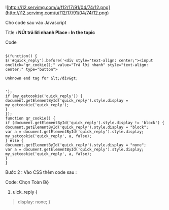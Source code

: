 ![http://i12.servimg.com/u/f12/17/91/04/74/12.png](http://i12.servimg.com/u/f12/17/91/04/74/12.png)

Cho code sau vào Javascript

Title **: NÚt trả lời nhanh
Place : In the topic**

Code

```

$(function() {
$('#quick_reply').before('<div style="text-align: center;"><input onclick="qr_cookie();" value="Trả lời nhanh" style="text-align: center;" type="button">

Unknown end tag for &lt;/div&gt;


');
if (my_getcookie('quick_reply')) {
document.getElementById('quick_reply').style.display = my_getcookie('quick_reply');
}
});
function qr_cookie() {
if (document.getElementById('quick_reply').style.display != 'block') {
document.getElementById('quick_reply').style.display = "block";
var a = document.getElementById('quick_reply').style.display;
my_setcookie('quick_reply', a, false);
} else {
document.getElementById('quick_reply').style.display = "none";
var a = document.getElementById('quick_reply').style.display;
my_setcookie('quick_reply', a, false);
}
}
```


Bước 2 : Vào CSS thêm code sau :

Code:              Chọn Toàn Bộ
  1. uick\_reply {
> display: none;
> }